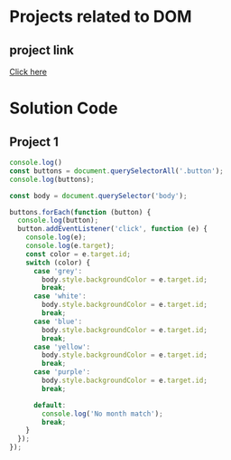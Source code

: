 # Projects related to DOM

## project link
[Click here](https://stackblitz.com/edit/dom-project-chaiaurcode-dmkoid?file=1-colorChanger%2Fchaiaurcode.js,1-colorChanger%2Findex.html)

# Solution Code

## Project 1

```javascript
console.log()
const buttons = document.querySelectorAll('.button');
console.log(buttons);

const body = document.querySelector('body');

buttons.forEach(function (button) {
  console.log(button);
  button.addEventListener('click', function (e) {
    console.log(e);
    console.log(e.target);
    const color = e.target.id;
    switch (color) {
      case 'grey':
        body.style.backgroundColor = e.target.id;
        break;
      case 'white':
        body.style.backgroundColor = e.target.id;
        break;
      case 'blue':
        body.style.backgroundColor = e.target.id;
        break;
      case 'yellow':
        body.style.backgroundColor = e.target.id;
        break;
      case 'purple':
        body.style.backgroundColor = e.target.id;
        break;

      default:
        console.log('No month match');
        break;
    }
  });
});

```